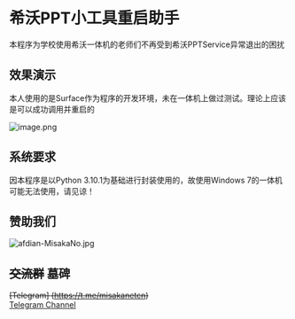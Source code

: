 # 希沃PPT小工具重启助手

本程序为学校使用希沃一体机的老师们不再受到希沃PPTService异常退出的困扰

## 效果演示

本人使用的是Surface作为程序的开发环境，未在一体机上做过测试。理论上应该是可以成功调用并重启的

![image.png](https://s2.loli.net/2021/12/25/mtL5vejP1IRqzZ3.png)

## 系统要求

因本程序是以Python 3.10.1为基础进行封装使用的，故使用Windows 7的一体机可能无法使用，请见谅！

## 赞助我们

![afdian-MisakaNo.jpg](https://s2.loli.net/2021/12/25/SimocqwhVg89NQJ.jpg)

## ~~交流群~~ 墓碑
~~[Telegram] (https://t.me/misakanetcn)~~  
[Telegram Channel](https://t.me/misakano)
